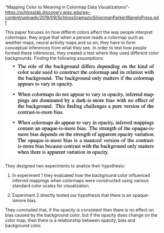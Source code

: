 "Mapping Color to Meaning in Colormap Data Visualizations"- https://schlosslab.discovery.wisc.edu/wp-content/uploads/2018/09/SchlossGramazioSilvermanParkerWanginPress.pdf

This paper focuses on how differnt colors affect the way people interpret colormaps. they argue that when a person reads a colormap such as weather maps, neural activity maps and so on, they have to form conceptual inferences from what they see. In order to test how people formed these inferences, they created a test where they used different color backgrounds. Finding the following assumptions:
![plot](keypoints.png)

They designed two experiments to analize their hypothesis:

1. In experiment 1 they evaluated how the background color influenced
  inferred mappings when colormaps were constructed using various
  standard color scales for visualization.
  
2. Experiment 2 directly tested our hypothesis that there is an opaque-ismore bias.

They concluded that, if the opacity is consistent then there is no effect on bias caused by the background color, but if the opacity does change on the color map, then there is a relationship between opacity, bias and background color. 
